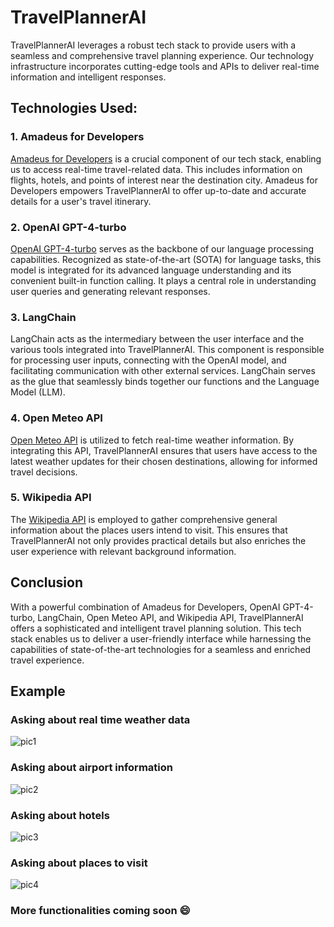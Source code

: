 # TravelPlannerAI

TravelPlannerAI leverages a robust tech stack to provide users with a seamless and comprehensive travel planning experience. Our technology infrastructure incorporates cutting-edge tools and APIs to deliver real-time information and intelligent responses.

## Technologies Used:

### 1. Amadeus for Developers
[Amadeus for Developers](https://developers.amadeus.com/) is a crucial component of our tech stack, enabling us to access real-time travel-related data. This includes information on flights, hotels, and points of interest near the destination city. Amadeus for Developers empowers TravelPlannerAI to offer up-to-date and accurate details for a user's travel itinerary.

### 2. OpenAI GPT-4-turbo
[OpenAI GPT-4-turbo](https://openai.com/) serves as the backbone of our language processing capabilities. Recognized as state-of-the-art (SOTA) for language tasks, this model is integrated for its advanced language understanding and its convenient built-in function calling. It plays a central role in understanding user queries and generating relevant responses.

### 3. LangChain
LangChain acts as the intermediary between the user interface and the various tools integrated into TravelPlannerAI. This component is responsible for processing user inputs, connecting with the OpenAI model, and facilitating communication with other external services. LangChain serves as the glue that seamlessly binds together our functions and the Language Model (LLM).

### 4. Open Meteo API
[Open Meteo API](https://open-meteo.com/) is utilized to fetch real-time weather information. By integrating this API, TravelPlannerAI ensures that users have access to the latest weather updates for their chosen destinations, allowing for informed travel decisions.

### 5. Wikipedia API
The [Wikipedia API](https://www.mediawiki.org/wiki/API:Main_page) is employed to gather comprehensive general information about the places users intend to visit. This ensures that TravelPlannerAI not only provides practical details but also enriches the user experience with relevant background information.

## Conclusion

With a powerful combination of Amadeus for Developers, OpenAI GPT-4-turbo, LangChain, Open Meteo API, and Wikipedia API, TravelPlannerAI offers a sophisticated and intelligent travel planning solution. This tech stack enables us to deliver a user-friendly interface while harnessing the capabilities of state-of-the-art technologies for a seamless and enriched travel experience.

## Example

### Asking about real time weather data
![pic1](https://github.com/LaurentiuStancioiu/Bunastare-sociala/assets/87995826/07b6bfcd-d32f-4e6c-a035-f75f9ddded26)  

### Asking about airport information
![pic2](https://github.com/LaurentiuStancioiu/Bunastare-sociala/assets/87995826/e679a586-7935-4900-9dff-a7658848f3a9)

### Asking about hotels
![pic3](https://github.com/LaurentiuStancioiu/Bunastare-sociala/assets/87995826/25db040d-c213-4052-9cf2-a0b61a29603c)

### Asking about places to visit
![pic4](https://github.com/LaurentiuStancioiu/Bunastare-sociala/assets/87995826/60e9e33d-2ea8-4aa0-b234-08a5b1f48b51)

### More functionalities coming soon  😄 

